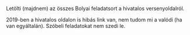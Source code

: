 Letölti (majdnem) az összes Bolyai feladatsort a hivatalos versenyoldalról. 

2019-ben a hivatalos oldalon is hibás link van, nem tudom mi a valódi (ha van egyáltalán).
Szóbeli feladatokat nem szedi le.
